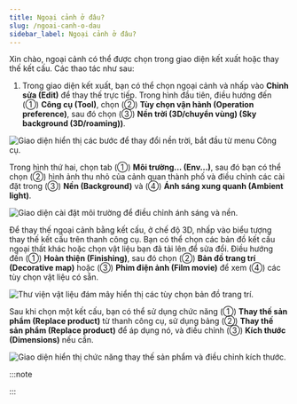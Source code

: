 ```yaml
---
title: Ngoại cảnh ở đâu?
slug: /ngoai-canh-o-dau
sidebar_label: Ngoại cảnh ở đâu?
---
```


Xin chào, ngoại cảnh có thể được chọn trong giao diện kết xuất hoặc thay thế kết cấu. Các thao tác như sau:

1. Trong giao diện kết xuất, bạn có thể chọn ngoại cảnh và nhấp vào **Chỉnh sửa (Edit)** để thay thế trực tiếp. Trong hình đầu tiên, điều hướng đến (①) **Công cụ (Tool)**, chọn (②) **Tùy chọn vận hành (Operation preference)**, sau đó chọn (③) **Nền trời (3D/chuyển vùng) (Sky background (3D/roaming))**.

![Giao diện hiển thị các bước để thay đổi nền trời, bắt đầu từ menu Công cụ.](https://storage.googleapis.com/jegavn_kb/images/11580cbe-bed9-49f7-9bbf-3a8a5863d84e.png)

Trong hình thứ hai, chọn tab (①) **Môi trường... (Env...)**, sau đó bạn có thể chọn (②) hình ảnh thu nhỏ của cảnh quan thành phố và điều chỉnh các cài đặt trong (③) **Nền (Background)** và (④) **Ánh sáng xung quanh (Ambient light)**.

![Giao diện cài đặt môi trường để điều chỉnh ánh sáng và nền.](https://storage.googleapis.com/jegavn_kb/images/538ccd8b-7496-4bbe-a9ae-072db3b202d7.png)

Để thay thế ngoại cảnh bằng kết cấu, ở chế độ 3D, nhấp vào biểu tượng thay thế kết cấu trên thanh công cụ. Bạn có thể chọn các bản đồ kết cấu ngoại thất khác hoặc chọn vật liệu bạn đã tải lên để sửa đổi. Điều hướng đến (①) **Hoàn thiện (Finishing)**, sau đó chọn (②) **Bản đồ trang trí (Decorative map)** hoặc (③) **Phim điện ảnh (Film movie)** để xem (④) các tùy chọn vật liệu có sẵn.

![Thư viện vật liệu đám mây hiển thị các tùy chọn bản đồ trang trí.](https://storage.googleapis.com/jegavn_kb/images/69827048-1c32-41a9-8c20-dc9da13e042b.png)

Sau khi chọn một kết cấu, bạn có thể sử dụng chức năng (①) **Thay thế sản phẩm (Replace product)** từ thanh công cụ, sử dụng bảng (②) **Thay thế sản phẩm (Replace product)** để áp dụng nó, và điều chỉnh (③) **Kích thước (Dimensions)** nếu cần.

![Giao diện hiển thị chức năng thay thế sản phẩm và điều chỉnh kích thước.](https://storage.googleapis.com/jegavn_kb/images/51855ba4-c719-4799-be99-1079b8b38332.png)

:::note

:::